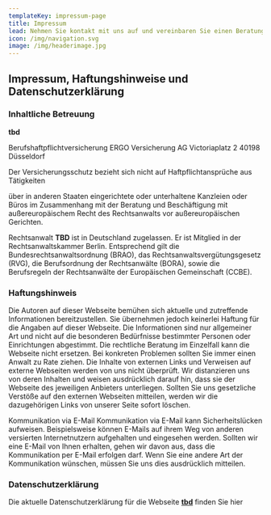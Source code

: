 ```yaml
---
templateKey: impressum-page
title: Impressum
lead: Nehmen Sie kontakt mit uns auf und vereinbaren Sie einen Beratungstermin
icon: /img/navigation.svg
image: /img/headerimage.jpg
---
```

## Impressum, Haftungshinweise und Datenschutzerklärung

### Inhaltliche Betreuung

**tbd**

Berufshaftpflichtversicherung
ERGO Versicherung AG
Victoriaplatz 2
40198 Düsseldorf

Der Versicherungsschutz bezieht sich nicht auf Haftpflichtansprüche aus Tätigkeiten

über in anderen Staaten eingerichtete oder unterhaltene Kanzleien oder Büros
im Zusammenhang mit der Beratung und Beschäftigung mit außereuropäischem Recht
des Rechtsanwalts vor außereuropäischen Gerichten.

Rechtsanwalt **TBD** ist in Deutschland zugelassen. Er ist Mitglied in der Rechtsanwaltskammer Berlin. Entsprechend gilt die Bundesrechtsanwaltsordnung (BRAO), das Rechtsanwaltsvergütungsgesetz (RVG), die Berufsordnung der Rechtsanwälte (BORA), sowie die Berufsregeln der Rechtsanwälte der Europäischen Gemeinschaft (CCBE).

### Haftungshinweis

Die Autoren auf dieser Webseite bemühen sich aktuelle und zutreffende Informationen bereitzustellen. Sie übernehmen jedoch keinerlei Haftung für die Angaben auf dieser Webseite. Die Informationen sind nur allgemeiner Art und nicht auf die besonderen Bedürfnisse bestimmter Personen oder Einrichtungen abgestimmt. Die rechtliche Beratung im Einzelfall kann die Webseite nicht ersetzen. Bei konkreten Problemen sollten Sie immer einen Anwalt zu Rate ziehen. Die Inhalte von externen Links und Verweisen auf externe Webseiten werden von uns nicht überprüft. Wir distanzieren uns von deren Inhalten und weisen ausdrücklich darauf hin, dass sie der Webseite des jeweiligen Anbieters unterliegen. Sollten Sie uns gesetzliche Verstöße auf den externen Webseiten mitteilen, werden wir die dazugehörigen Links von unserer Seite sofort löschen.

Kommunikation via E-Mail
Kommunikation via E-Mail kann Sicherheitslücken aufweisen. Beispielsweise können E-Mails auf ihrem Weg von anderen versierten Internetnutzern aufgehalten und eingesehen werden. Sollten wir eine E-Mail von Ihnen erhalten, gehen wir davon aus, dass die Kommunikation per E-Mail erfolgen darf. Wenn Sie eine andere Art der Kommunikation wünschen, müssen Sie uns dies ausdrücklich mitteilen.

### Datenschutzerklärung

Die aktuelle Datenschutzerklärung für die Webseite **[tbd](/datenschutz)** finden Sie hier